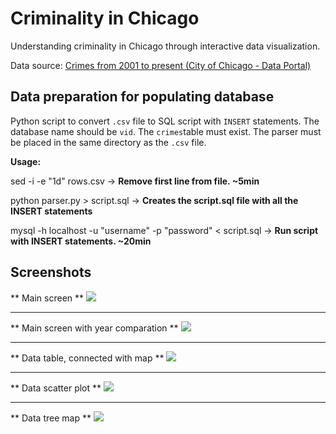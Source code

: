 # Criminality in Chicago
Understanding criminality in Chicago through interactive data visualization.

Data source: <a href="https://data.cityofchicago.org/Public-Safety/Crimes-2001-to-present/ijzp-q8t2">Crimes from 2001 to present (City of Chicago - Data Portal)</a>

## Data preparation for populating database

Python script to convert `.csv` file to SQL script with `INSERT` statements.
The database name should be `vid`.
The `crimes`table must exist.
The parser must be placed in the same directory as the `.csv` file.

**Usage:**

sed -i -e "1d" rows.csv -> **Remove first line from file. ~5min**

python parser.py > script.sql -> **Creates the script.sql file with all the INSERT statements**

mysql -h localhost -u "username" -p "password" < script.sql -> **Run script with INSERT statements. ~20min**

## Screenshots

** Main screen **
<img src="https://dl.dropboxusercontent.com/u/2937374/GitHub%20Images/idv/1.png"/>
<hr>

** Main screen with year comparation **
<img src="https://dl.dropboxusercontent.com/u/2937374/GitHub%20Images/idv/2.png"/>
<hr>

** Data table, connected with map **
<img src="https://dl.dropboxusercontent.com/u/2937374/GitHub%20Images/idv/3.png"/>
<hr>

** Data scatter plot **
<img src="https://dl.dropboxusercontent.com/u/2937374/GitHub%20Images/idv/4.png"/>
<hr>

** Data tree map **
<img src="https://dl.dropboxusercontent.com/u/2937374/GitHub%20Images/idv/5.png"/>
